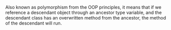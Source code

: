 Also known as polymorphism from the OOP principles, it means that if we
reference a descendant object through an ancestor type variable, and the
descendant class has an overwritten method from the ancestor, the method
of the descendant will run.